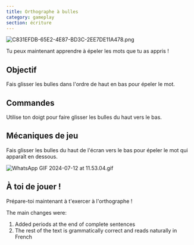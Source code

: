 ```yaml
---
title: Orthographe à bulles
category: gameplay
section: écriture
---
```

![C831EFDB-65E2-4E87-BD3C-2EE7DE11A478.png](https://help.studycat.com/hc/article_attachments/34786813307289)


Tu peux maintenant apprendre à épeler les mots que tu as appris !


## Objectif


Fais glisser les bulles dans l'ordre de haut en bas pour épeler le mot.


## Commandes


Utilise ton doigt pour faire glisser les bulles du haut vers le bas.


## Mécaniques de jeu


Fais glisser les bulles du haut de l'écran vers le bas pour épeler le mot qui apparaît en dessous.


![WhatsApp GIF 2024-07-12 at 11.53.04.gif](https://help.studycat.com/hc/article_attachments/34964575773977)


## À toi de jouer !


Prépare-toi maintenant à t'exercer à l'orthographe !

The main changes were:
1. Added periods at the end of complete sentences
2. The rest of the text is grammatically correct and reads naturally in French